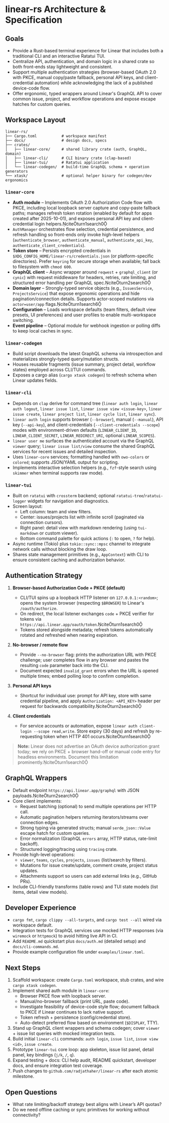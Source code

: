 # linear-rs Architecture & Specification

## Goals
- Provide a Rust-based terminal experience for Linear that includes both a traditional CLI and an interactive Ratatui TUI.
- Centralize API, authentication, and domain logic in a shared crate so both front-ends stay lightweight and consistent.
- Support multiple authentication strategies (browser-based OAuth 2.0 with PKCE, manual copy/paste fallback, personal API keys, and client-credential automation) while acknowledging the lack of a published device-code flow.
- Offer ergonomic, typed wrappers around Linear's GraphQL API to cover common issue, project, and workflow operations and expose escape hatches for custom queries.

## Workspace Layout
```
linear-rs/
├── Cargo.toml           # workspace manifest
├── docs/                # design docs, specs
├── crates/
│   ├── linear-core/     # shared library crate (auth, GraphQL, domain)
│   ├── linear-cli/      # CLI binary crate (clap-based)
│   ├── linear-tui/      # Ratatui application
│   └── linear-codegen/  # build-time GraphQL schema + operation generators
└── xtask/               # optional helper binary for codegen/dev ergonomics
```

### `linear-core`
- **Auth module** – Implements OAuth 2.0 Authorization Code flow with PKCE, including local loopback server capture and copy-paste fallback paths; manages refresh token rotation (enabled by default for apps created after 2025-10-01), and exposes personal API key and client-credential login helpers.citeturn1search0
- `AuthManager` orchestrates flow selection, credential persistence, and refresh handling so front-ends only invoke high-level helpers (`authenticate_browser`, `authenticate_manual`, `authenticate_api_key`, `authenticate_client_credentials`).
- **Token store** – Persists encrypted credentials in `$XDG_CONFIG_HOME/linear-rs/credentials.json` (or platform-specific directories). Prefer `keyring` for secure storage when available; fall back to filesystem with `chmod 600`.
- **GraphQL client** – Async wrapper around `reqwest` + `graphql_client` (or `cynic`) with request middleware for headers, retries, rate limiting, and structured error handling per GraphQL spec.citeturn2search0
- **Domain layer** – Strongly-typed service objects (e.g., `IssuesService`, `ProjectsService`) that expose ergonomic operations and hide pagination/connection details. Supports actor-scoped mutations via `actor=user/app` flags.citeturn1search6
- **Configuration** – Loads workspace defaults (team filters, default view presets, UI preferences) and user profiles to enable multi-workspace switching.
- **Event pipeline** – Optional module for webhook ingestion or polling diffs to keep local caches in sync.

### `linear-codegen`
- Build script downloads the latest GraphQL schema via introspection and materializes strongly-typed query/mutation structs.
- Houses reusable fragments (issue summary, project detail, workflow states) employed across CLI/TUI commands.
- Exposes a cargo alias (`cargo xtask codegen`) to refresh schema when Linear updates fields.

### `linear-cli`
- Depends on `clap` derive for command tree (`linear auth login`, `linear auth logout`, `linear issue list`, `linear issue view <issue-key>`, `linear issue create`, `linear project list`, `linear cycle list`, `linear sync`).
- `linear auth login` supports browser (`--browser`), manual (`--manual`), API key (`--api-key`), and client-credentials (`--client-credentials --scope`) modes with environment-driven defaults (`LINEAR_CLIENT_ID`, `LINEAR_CLIENT_SECRET`, `LINEAR_REDIRECT_URI`, optional `LINEAR_SCOPES`).
- `linear user me` surfaces the authenticated account via the GraphQL `viewer` query; `linear issue list/view` consume the shared GraphQL services for recent issues and detailed inspection.
- Uses `linear-core` services; formatting handled with `owo-colors` or `colored`; supports JSON/YAML output for scripting.
- Implements interactive selection helpers (e.g., `fzf`-style search using `skimmer` when terminal supports raw mode).

### `linear-tui`
- Built on `ratatui` with `crossterm` backend; optional `ratatui-tree`/`ratatui-logger` widgets for navigation and diagnostics.
- Screen layout:
  - Left column: team and view filters.
  - Center: issues/projects list with infinite scroll (paginated via connection cursors).
  - Right panel: detail view with markdown rendering (using `tui-markdown` or custom viewer).
  - Bottom command palette for quick actions (`:` to open, `?` for help).
- Async runtime (Tokio) plus `tokio::sync::mpsc` channel to integrate network calls without blocking the draw loop.
- Shares state management primitives (e.g., `AppContext`) with CLI to ensure consistent caching and authorization behavior.

## Authentication Strategy
1. **Browser-based Authorization Code + PKCE (default)**  
   - CLI/TUI spins up a loopback HTTP listener on `127.0.0.1:<random>`; opens the system browser (respecting `$BROWSER`) to Linear's `/oauth/authorize`.  
   - On redirect, the local listener exchanges `code` + PKCE verifier for tokens via `https://api.linear.app/oauth/token`.citeturn1search0  
   - Tokens stored alongside metadata; refresh tokens automatically rotated and refreshed when nearing expiration.

2. **No-browser / remote flow**  
   - Provide `--no-browser` flag: prints the authorization URL with PKCE challenge; user completes flow in any browser and pastes the resulting `code` parameter back into the CLI.  
   - Document expected `invalid_grant` errors when the URL is opened multiple times; embed polling loop to confirm completion.

3. **Personal API keys**  
   - Shortcut for individual use: prompt for API key, store with same credential pipeline, and apply `Authorization: <API_KEY>` header per request for backwards compatibility.citeturn2search0

4. **Client credentials**  
   - For service accounts or automation, expose `linear auth client-login --scope read,write`. Store expiry (30 days) and refresh by re-requesting token when HTTP 401 occurs.citeturn1search0

> **Note:** Linear does not advertise an OAuth device authorization grant today; we rely on PKCE + browser hand-off or manual code entry for headless environments. Document this limitation prominently.citeturn1search0

## GraphQL Wrappers
- Default endpoint `https://api.linear.app/graphql` with JSON payloads.citeturn2search0
- Core client implements:
  - Request batching (optional) to send multiple operations per HTTP call.
  - Automatic pagination helpers returning iterators/streams over connection edges.
  - Strong typing via generated structs; manual `serde_json::Value` escape hatch for custom queries.
  - Error normalization (GraphQL `errors` array, HTTP status, rate-limit backoff).
  - Structured logging/tracing using `tracing` crate.
- Provide high-level operations:
  - `viewer`, `teams`, `cycles`, `projects`, `issues` (list/search by filters).
  - Mutations for issue create/update, comment create, project status updates.
  - Attachments support so users can add external links (e.g., GitHub PRs).
- Include CLI-friendly transforms (table rows) and TUI state models (list items, detail view models).

## Developer Experience
- `cargo fmt`, `cargo clippy --all-targets`, and `cargo test --all` wired via workspace default.
- Integration tests for GraphQL services use mocked HTTP responses (via `wiremock` or `httpmock`) to avoid hitting live API in CI.
- Add `README.md` quickstart plus `docs/auth.md` (detailed setup) and `docs/cli-commands.md`.
- Provide example configuration file under `examples/linear.toml`.

## Next Steps
1. Scaffold workspace: create `Cargo.toml` workspace, stub crates, and wire `cargo xtask codegen`.
2. Implement shared auth module in `linear-core`:
   - Browser PKCE flow with loopback server.
   - Manual/no-browser fallback (print URL, paste code).
   - Investigate feasibility of device-code style flow; document fallback to PKCE if Linear continues to lack native support.
   - Token refresh + persistence (config/credential store).
   - Auto-detect preferred flow based on environment (`$DISPLAY`, TTY).
3. Stand up GraphQL client wrappers and schema codegen; cover `viewer` + issue list queries with mocked integration tests.
4. Build initial `linear-cli` commands: `auth login`, `issue list`, `issue view <id>`, `issue create`.
5. Prototype `linear-tui` core loop: app skeleton, issue list panel, detail panel, key bindings (`j/k`, `/`, `q`).
6. Expand testing + docs: CLI help audit, README quickstart, developer docs, and ensure integration test coverage.
7. Push changes to `github.com/radjathaher/linear-rs` after each atomic milestone.

## Open Questions
- What rate limiting/backoff strategy best aligns with Linear’s API quotas?
- Do we need offline caching or sync primitives for working without connectivity?
